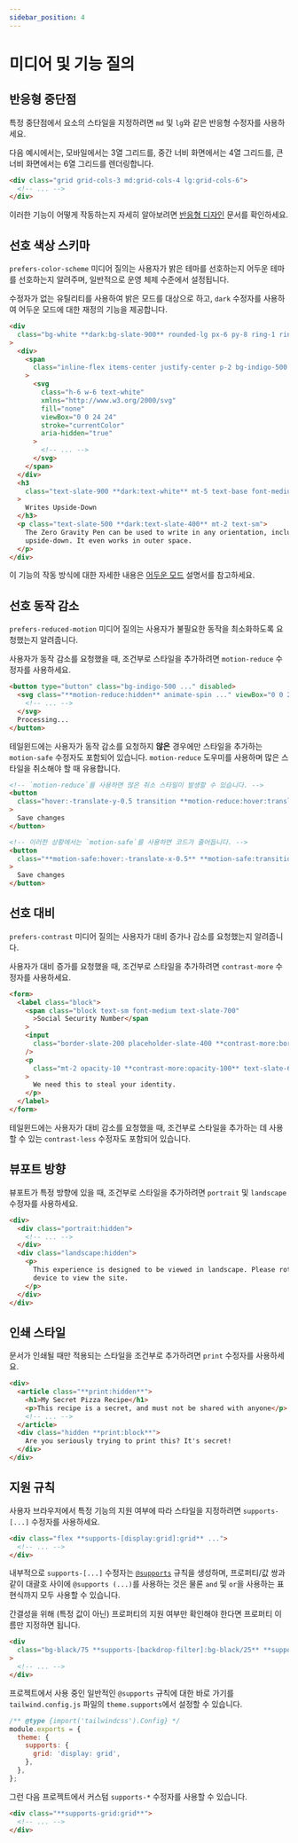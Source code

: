 ```yaml
---
sidebar_position: 4
---
```


# 미디어 및 기능 질의

## 반응형 중단점

특정 중단점에서 요소의 스타일을 지정하려면 `md` 및 `lg`와 같은 반응형 수정자를 사용하세요.

다음 예시에서는, 모바일에서는 3열 그리드를, 중간 너비 화면에서는 4열 그리드를, 큰 너비 화면에서는 6열 그리드를 렌더링합니다.

```html
<div class="grid grid-cols-3 md:grid-cols-4 lg:grid-cols-6">
  <!-- ... -->
</div>
```

이러한 기능이 어떻게 작동하는지 자세히 알아보려면 [반응형 디자인](../responsive-design.md) 문서를 확인하세요.

## 선호 색상 스키마

`prefers-color-scheme` 미디어 질의는 사용자가 밝은 테마를 선호하는지 어두운 테마를 선호하는지 알려주며, 일반적으로 운영 체제 수준에서 설정됩니다.

수정자가 없는 유틸리티를 사용하여 밝은 모드를 대상으로 하고, `dark` 수정자를 사용하여 어두운 모드에 대한 재정의 기능을 제공합니다.

```html
<div
  class="bg-white **dark:bg-slate-900** rounded-lg px-6 py-8 ring-1 ring-slate-900/5 shadow-xl"
>
  <div>
    <span
      class="inline-flex items-center justify-center p-2 bg-indigo-500 rounded-md shadow-lg"
    >
      <svg
        class="h-6 w-6 text-white"
        xmlns="http://www.w3.org/2000/svg"
        fill="none"
        viewBox="0 0 24 24"
        stroke="currentColor"
        aria-hidden="true"
      >
        <!-- ... -->
      </svg>
    </span>
  </div>
  <h3
    class="text-slate-900 **dark:text-white** mt-5 text-base font-medium tracking-tight"
  >
    Writes Upside-Down
  </h3>
  <p class="text-slate-500 **dark:text-slate-400** mt-2 text-sm">
    The Zero Gravity Pen can be used to write in any orientation, including
    upside-down. It even works in outer space.
  </p>
</div>
```

이 기능의 작동 방식에 대한 자세한 내용은 [어두운 모드](../dark-mode.md) 설명서를 참고하세요.

## 선호 동작 감소

`prefers-reduced-motion` 미디어 질의는 사용자가 불필요한 동작을 최소화하도록 요청했는지 알려줍니다.

사용자가 동작 감소를 요청했을 때, 조건부로 스타일을 추가하려면 `motion-reduce` 수정자를 사용하세요.

```html
<button type="button" class="bg-indigo-500 ..." disabled>
  <svg class="**motion-reduce:hidden** animate-spin ..." viewBox="0 0 24 24">
    <!-- ... -->
  </svg>
  Processing...
</button>
```

테일윈드에는 사용자가 동작 감소를 요청하지 **않은** 경우에만 스타일을 추가하는 `motion-safe` 수정자도 포함되어 있습니다. `motion-reduce` 도우미를 사용하며 많은 스타일을 취소해야 할 때 유용합니다.

```html
<!-- `motion-reduce`를 사용하면 많은 취소 스타일이 발생할 수 있습니다. -->
<button
  class="hover:-translate-y-0.5 transition **motion-reduce:hover:translate-y-0** **motion-reduce:transition-none** ..."
>
  Save changes
</button>

<!-- 이러한 상황에서는 `motion-safe`를 사용하면 코드가 줄어듭니다. -->
<button
  class="**motion-safe:hover:-translate-x-0.5** **motion-safe:transition** ..."
>
  Save changes
</button>
```

## 선호 대비

`prefers-contrast` 미디어 질의는 사용자가 대비 증가나 감소를 요청했는지 알려줍니다.

사용자가 대비 증가를 요청했을 때, 조건부로 스타일을 추가하려면 `contrast-more` 수정자를 사용하세요.

```html
<form>
  <label class="block">
    <span class="block text-sm font-medium text-slate-700"
      >Social Security Number</span
    >
    <input
      class="border-slate-200 placeholder-slate-400 **contrast-more:border-slate-400** **contrast-more:placeholder-slate-500**"
    />
    <p
      class="mt-2 opacity-10 **contrast-more:opacity-100** text-slate-600 text-sm"
    >
      We need this to steal your identity.
    </p>
  </label>
</form>
```

테일윈드에는 사용자가 대비 감소를 요청했을 때, 조건부로 스타일을 추가하는 데 사용할 수 있는 `contrast-less` 수정자도 포함되어 있습니다.

## 뷰포트 방향

뷰포트가 특정 방향에 있을 때, 조건부로 스타일을 추가하려면 `portrait` 및 `landscape` 수정자를 사용하세요.

```html
<div>
  <div class="portrait:hidden">
    <!-- ... -->
  </div>
  <div class="landscape:hidden">
    <p>
      This experience is designed to be viewed in landscape. Please rotate your
      device to view the site.
    </p>
  </div>
</div>
```

## 인쇄 스타일

문서가 인쇄될 때만 적용되는 스타일을 조건부로 추가하려면 `print` 수정자를 사용하세요.

```html
<div>
  <article class="**print:hidden**">
    <h1>My Secret Pizza Recipe</h1>
    <p>This recipe is a secret, and must not be shared with anyone</p>
    <!-- ... -->
  </article>
  <div class="hidden **print:block**">
    Are you seriously trying to print this? It's secret!
  </div>
</div>
```

## 지원 규칙

사용자 브라우저에서 특정 기능의 지원 여부에 따라 스타일을 지정하려면 `supports-[...]` 수정자를 사용하세요.

```html
<div class="flex **supports-[display:grid]:grid** ...">
  <!-- ... -->
</div>
```

내부적으로 `supports-[...]` 수정자는 [`@supports`](https://developer.mozilla.org/en-US/docs/Web/CSS/@supports) 규칙을 생성하며, 프로퍼티/값 쌍과 같이 대괄호 사이에 `@supports (...)`를 사용하는 것은 물론 `and` 및 `or`을 사용하는 표현식까지 모두 사용할 수 있습니다.

간결성을 위해 (특정 값이 아닌) 프로퍼티의 지원 여부만 확인해야 한다면 프로퍼티 이름만 지정하면 됩니다.

```html
<div
  class="bg-black/75 **supports-[backdrop-filter]:bg-black/25** **supports-[backdrop-filter]:backdrop-blur** ..."
>
  <!-- ... -->
</div>
```

프로젝트에서 사용 중인 일반적인 `@supports` 규칙에 대한 바로 가기를 `tailwind.config.js` 파일의 `theme.supports`에서 설정할 수 있습니다.

```js title="tailwind.config.js"
/** @type {import('tailwindcss').Config} */
module.exports = {
  theme: {
    supports: {
      grid: 'display: grid',
    },
  },
};
```

그런 다음 프로젝트에서 커스텀 `supports-*` 수정자를 사용할 수 있습니다.

```html
<div class="**supports-grid:grid**">
  <!-- ... -->
</div>
```
